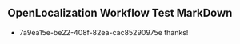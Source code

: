 ## OpenLocalization Workflow Test MarkDown
* 7a9ea15e-be22-408f-82ea-cac85290975e 
thanks!<!--HONumber=Mar16_HO3-->
